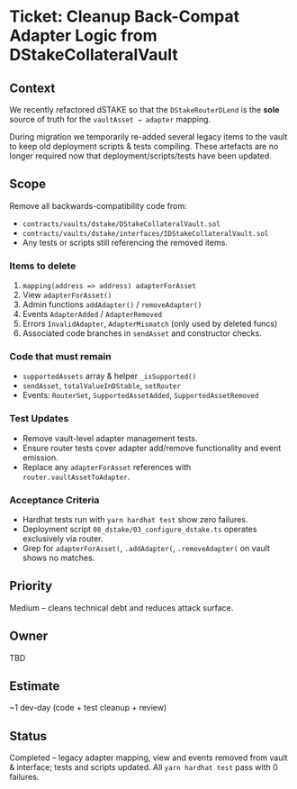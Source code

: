 # Ticket: Cleanup Back-Compat Adapter Logic from DStakeCollateralVault

## Context
We recently refactored dSTAKE so that the `DStakeRouterDLend` is the **sole** source of truth for the `vaultAsset → adapter` mapping.

During migration we temporarily re-added several legacy items to the vault to keep old deployment scripts & tests compiling. These artefacts are no longer required now that deployment/scripts/tests have been updated.

## Scope
Remove all backwards-compatibility code from:
* `contracts/vaults/dstake/DStakeCollateralVault.sol`
* `contracts/vaults/dstake/interfaces/IDStakeCollateralVault.sol`
* Any tests or scripts still referencing the removed items.

### Items to delete
1. `mapping(address => address) adapterForAsset`
2. View `adapterForAsset()`
3. Admin functions `addAdapter()` / `removeAdapter()`
4. Events `AdapterAdded` / `AdapterRemoved`
5. Errors `InvalidAdapter`, `AdapterMismatch` (only used by deleted funcs)
6. Associated code branches in `sendAsset` and constructor checks.

### Code that must remain
* `supportedAssets` array & helper `_isSupported()`
* `sendAsset`, `totalValueInDStable`, `setRouter`
* Events: `RouterSet`, `SupportedAssetAdded`, `SupportedAssetRemoved`

### Test Updates
* Remove vault-level adapter management tests.
* Ensure router tests cover adapter add/remove functionality and event emission.
* Replace any `adapterForAsset` references with `router.vaultAssetToAdapter`.

### Acceptance Criteria
- Hardhat tests run with `yarn hardhat test` show zero failures.
- Deployment script `08_dstake/03_configure_dstake.ts` operates exclusively via router.
- Grep for `adapterForAsset(`, `.addAdapter(`, `.removeAdapter(` on vault shows no matches.

## Priority
Medium – cleans technical debt and reduces attack surface.

## Owner
TBD

## Estimate
~1 dev-day (code + test cleanup + review)

## Status
Completed – legacy adapter mapping, view and events removed from vault & interface; tests and scripts updated. All `yarn hardhat test` pass with 0 failures. 